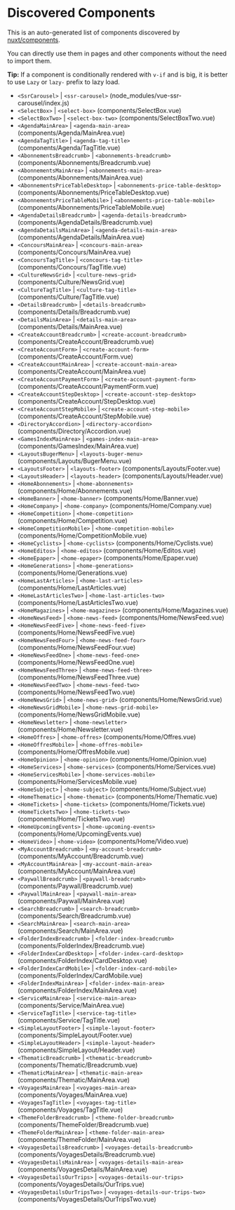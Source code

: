 # Discovered Components

This is an auto-generated list of components discovered by [nuxt/components](https://github.com/nuxt/components).

You can directly use them in pages and other components without the need to import them.

**Tip:** If a component is conditionally rendered with `v-if` and is big, it is better to use `Lazy` or `lazy-` prefix to lazy load.

- `<SsrCarousel>` | `<ssr-carousel>` (node_modules/vue-ssr-carousel/index.js)
- `<SelectBox>` | `<select-box>` (components/SelectBox.vue)
- `<SelectBoxTwo>` | `<select-box-two>` (components/SelectBoxTwo.vue)
- `<AgendaMainArea>` | `<agenda-main-area>` (components/Agenda/MainArea.vue)
- `<AgendaTagTitle>` | `<agenda-tag-title>` (components/Agenda/TagTitle.vue)
- `<AbonnementsBreadcrumb>` | `<abonnements-breadcrumb>` (components/Abonnements/Breadcrumb.vue)
- `<AbonnementsMainArea>` | `<abonnements-main-area>` (components/Abonnements/MainArea.vue)
- `<AbonnementsPriceTableDesktop>` | `<abonnements-price-table-desktop>` (components/Abonnements/PriceTableDesktop.vue)
- `<AbonnementsPriceTableMobile>` | `<abonnements-price-table-mobile>` (components/Abonnements/PriceTableMobile.vue)
- `<AgendaDetailsBreadcrumb>` | `<agenda-details-breadcrumb>` (components/AgendaDetails/Breadcrumb.vue)
- `<AgendaDetailsMainArea>` | `<agenda-details-main-area>` (components/AgendaDetails/MainArea.vue)
- `<ConcoursMainArea>` | `<concours-main-area>` (components/Concours/MainArea.vue)
- `<ConcoursTagTitle>` | `<concours-tag-title>` (components/Concours/TagTitle.vue)
- `<CultureNewsGrid>` | `<culture-news-grid>` (components/Culture/NewsGrid.vue)
- `<CultureTagTitle>` | `<culture-tag-title>` (components/Culture/TagTitle.vue)
- `<DetailsBreadcrumb>` | `<details-breadcrumb>` (components/Details/Breadcrumb.vue)
- `<DetailsMainArea>` | `<details-main-area>` (components/Details/MainArea.vue)
- `<CreateAccountBreadcrumb>` | `<create-account-breadcrumb>` (components/CreateAccount/Breadcrumb.vue)
- `<CreateAccountForm>` | `<create-account-form>` (components/CreateAccount/Form.vue)
- `<CreateAccountMainArea>` | `<create-account-main-area>` (components/CreateAccount/MainArea.vue)
- `<CreateAccountPaymentForm>` | `<create-account-payment-form>` (components/CreateAccount/PaymentForm.vue)
- `<CreateAccountStepDesktop>` | `<create-account-step-desktop>` (components/CreateAccount/StepDesktop.vue)
- `<CreateAccountStepMobile>` | `<create-account-step-mobile>` (components/CreateAccount/StepMobile.vue)
- `<DirectoryAccordion>` | `<directory-accordion>` (components/Directory/Accordion.vue)
- `<GamesIndexMainArea>` | `<games-index-main-area>` (components/GamesIndex/MainArea.vue)
- `<LayoutsBugerMenu>` | `<layouts-buger-menu>` (components/Layouts/BugerMenu.vue)
- `<LayoutsFooter>` | `<layouts-footer>` (components/Layouts/Footer.vue)
- `<LayoutsHeader>` | `<layouts-header>` (components/Layouts/Header.vue)
- `<HomeAbonnements>` | `<home-abonnements>` (components/Home/Abonnements.vue)
- `<HomeBanner>` | `<home-banner>` (components/Home/Banner.vue)
- `<HomeCompany>` | `<home-company>` (components/Home/Company.vue)
- `<HomeCompetition>` | `<home-competition>` (components/Home/Competition.vue)
- `<HomeCompetitionMobile>` | `<home-competition-mobile>` (components/Home/CompetitionMobile.vue)
- `<HomeCyclists>` | `<home-cyclists>` (components/Home/Cyclists.vue)
- `<HomeEditos>` | `<home-editos>` (components/Home/Editos.vue)
- `<HomeEpaper>` | `<home-epaper>` (components/Home/Epaper.vue)
- `<HomeGenerations>` | `<home-generations>` (components/Home/Generations.vue)
- `<HomeLastArticles>` | `<home-last-articles>` (components/Home/LastArticles.vue)
- `<HomeLastArticlesTwo>` | `<home-last-articles-two>` (components/Home/LastArticlesTwo.vue)
- `<HomeMagazines>` | `<home-magazines>` (components/Home/Magazines.vue)
- `<HomeNewsFeed>` | `<home-news-feed>` (components/Home/NewsFeed.vue)
- `<HomeNewsFeedFive>` | `<home-news-feed-five>` (components/Home/NewsFeedFive.vue)
- `<HomeNewsFeedFour>` | `<home-news-feed-four>` (components/Home/NewsFeedFour.vue)
- `<HomeNewsFeedOne>` | `<home-news-feed-one>` (components/Home/NewsFeedOne.vue)
- `<HomeNewsFeedThree>` | `<home-news-feed-three>` (components/Home/NewsFeedThree.vue)
- `<HomeNewsFeedTwo>` | `<home-news-feed-two>` (components/Home/NewsFeedTwo.vue)
- `<HomeNewsGrid>` | `<home-news-grid>` (components/Home/NewsGrid.vue)
- `<HomeNewsGridMobile>` | `<home-news-grid-mobile>` (components/Home/NewsGridMobile.vue)
- `<HomeNewsletter>` | `<home-newsletter>` (components/Home/Newsletter.vue)
- `<HomeOffres>` | `<home-offres>` (components/Home/Offres.vue)
- `<HomeOffresMobile>` | `<home-offres-mobile>` (components/Home/OffresMobile.vue)
- `<HomeOpinion>` | `<home-opinion>` (components/Home/Opinion.vue)
- `<HomeServices>` | `<home-services>` (components/Home/Services.vue)
- `<HomeServicesMobile>` | `<home-services-mobile>` (components/Home/ServicesMobile.vue)
- `<HomeSubject>` | `<home-subject>` (components/Home/Subject.vue)
- `<HomeThematic>` | `<home-thematic>` (components/Home/Thematic.vue)
- `<HomeTickets>` | `<home-tickets>` (components/Home/Tickets.vue)
- `<HomeTicketsTwo>` | `<home-tickets-two>` (components/Home/TicketsTwo.vue)
- `<HomeUpcomingEvents>` | `<home-upcoming-events>` (components/Home/UpcomingEvents.vue)
- `<HomeVideo>` | `<home-video>` (components/Home/Video.vue)
- `<MyAccountBreadcrumb>` | `<my-account-breadcrumb>` (components/MyAccount/Breadcrumb.vue)
- `<MyAccountMainArea>` | `<my-account-main-area>` (components/MyAccount/MainArea.vue)
- `<PaywallBreadcrumb>` | `<paywall-breadcrumb>` (components/Paywall/Breadcrumb.vue)
- `<PaywallMainArea>` | `<paywall-main-area>` (components/Paywall/MainArea.vue)
- `<SearchBreadcrumb>` | `<search-breadcrumb>` (components/Search/Breadcrumb.vue)
- `<SearchMainArea>` | `<search-main-area>` (components/Search/MainArea.vue)
- `<FolderIndexBreadcrumb>` | `<folder-index-breadcrumb>` (components/FolderIndex/Breadcrumb.vue)
- `<FolderIndexCardDesktop>` | `<folder-index-card-desktop>` (components/FolderIndex/CardDesktop.vue)
- `<FolderIndexCardMobile>` | `<folder-index-card-mobile>` (components/FolderIndex/CardMobile.vue)
- `<FolderIndexMainArea>` | `<folder-index-main-area>` (components/FolderIndex/MainArea.vue)
- `<ServiceMainArea>` | `<service-main-area>` (components/Service/MainArea.vue)
- `<ServiceTagTitle>` | `<service-tag-title>` (components/Service/TagTitle.vue)
- `<SimpleLayoutFooter>` | `<simple-layout-footer>` (components/SimpleLayout/Footer.vue)
- `<SimpleLayoutHeader>` | `<simple-layout-header>` (components/SimpleLayout/Header.vue)
- `<ThematicBreadcrumb>` | `<thematic-breadcrumb>` (components/Thematic/Breadcrumb.vue)
- `<ThematicMainArea>` | `<thematic-main-area>` (components/Thematic/MainArea.vue)
- `<VoyagesMainArea>` | `<voyages-main-area>` (components/Voyages/MainArea.vue)
- `<VoyagesTagTitle>` | `<voyages-tag-title>` (components/Voyages/TagTitle.vue)
- `<ThemeFolderBreadcrumb>` | `<theme-folder-breadcrumb>` (components/ThemeFolder/Breadcrumb.vue)
- `<ThemeFolderMainArea>` | `<theme-folder-main-area>` (components/ThemeFolder/MainArea.vue)
- `<VoyagesDetailsBreadcrumb>` | `<voyages-details-breadcrumb>` (components/VoyagesDetails/Breadcrumb.vue)
- `<VoyagesDetailsMainArea>` | `<voyages-details-main-area>` (components/VoyagesDetails/MainArea.vue)
- `<VoyagesDetailsOurTrips>` | `<voyages-details-our-trips>` (components/VoyagesDetails/OurTrips.vue)
- `<VoyagesDetailsOurTripsTwo>` | `<voyages-details-our-trips-two>` (components/VoyagesDetails/OurTripsTwo.vue)
